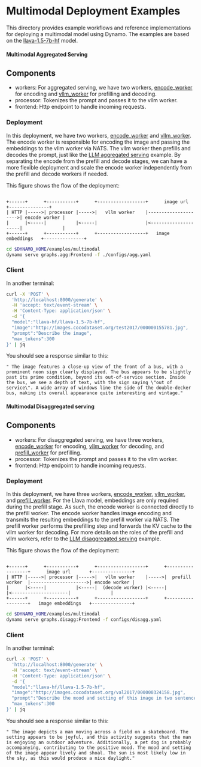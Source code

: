 <!--
SPDX-FileCopyrightText: Copyright (c) 2025 NVIDIA CORPORATION & AFFILIATES. All rights reserved.
SPDX-License-Identifier: Apache-2.0

Licensed under the Apache License, Version 2.0 (the "License");
you may not use this file except in compliance with the License.
You may obtain a copy of the License at

http://www.apache.org/licenses/LICENSE-2.0

Unless required by applicable law or agreed to in writing, software
distributed under the License is distributed on an "AS IS" BASIS,
WITHOUT WARRANTIES OR CONDITIONS OF ANY KIND, either express or implied.
See the License for the specific language governing permissions and
limitations under the License.
-->

# Multimodal Deployment Examples

This directory provides example workflows and reference implementations for deploying a multimodal model using Dynamo.
The examples are based on the [llava-1.5-7b-hf](https://huggingface.co/llava-hf/llava-1.5-7b-hf) model.

#### Multimodal Aggregated Serving

## Components

- workers: For aggregated serving, we have two workers, [encode_worker](components/encode_worker.py) for encoding and [vllm_worker](components/worker.py) for prefilling and decoding.
- processor: Tokenizes the prompt and passes it to the vllm worker.
- frontend: Http endpoint to handle incoming requests.

### Deployment

In this deployment, we have two workers, [encode_worker](components/encode_worker.py) and [vllm_worker](components/worker.py).
The encode worker is responsible for encoding the image and passing the embeddings to the vllm worker via NATS.
The vllm worker then prefills and decodes the prompt, just like the [LLM aggregated serving](../llm/README.md) example.
By separating the encode from the prefill and decode stages, we can have a more flexible deployment and scale the
encode worker independently from the prefill and decode workers if needed.

This figure shows the flow of the deployment:
```

+------+      +-----------+      +------------------+      image url       +---------------+
| HTTP |----->| processor |----->|   vllm worker    |--------------------->| encode worker |
|      |<-----|           |<-----|                  |<---------------------|               |
+------+      +-----------+      +------------------+   image embeddings   +---------------+

```

```bash
cd $DYNAMO_HOME/examples/multimodal
dynamo serve graphs.agg:Frontend -f ./configs/agg.yaml
```

### Client

In another terminal:
```bash
curl -X 'POST' \
  'http://localhost:8000/generate' \
  -H 'accept: text/event-stream' \
  -H 'Content-Type: application/json' \
  -d '{
  "model":"llava-hf/llava-1.5-7b-hf",
  "image":"http://images.cocodataset.org/test2017/000000155781.jpg",
  "prompt":"Describe the image",
  "max_tokens":300
}' | jq
```

You should see a response similar to this:
```
" The image features a close-up view of the front of a bus, with a prominent neon sign clearly displayed. The bus appears to be slightly past its prime condition, beyond its out-of-service section. Inside the bus, we see a depth of text, with the sign saying \"out of service\". A wide array of windows line the side of the double-decker bus, making its overall appearance quite interesting and vintage."
```

#### Multimodal Disaggregated serving

## Components

- workers: For disaggregated serving, we have three workers, [encode_worker](components/encode_worker.py) for encoding, [vllm_worker](components/worker.py) for decoding, and [prefill_worker](components/prefill_worker.py) for prefilling.
- processor: Tokenizes the prompt and passes it to the vllm worker.
- frontend: Http endpoint to handle incoming requests.

### Deployment

In this deployment, we have three workers, [encode_worker](components/encode_worker.py), [vllm_worker](components/worker.py), and [prefill_worker](components/prefill_worker.py).
For the Llava model, embeddings are only required during the prefill stage. As such, the encode worker is connected directly to the prefill worker.
The encode worker handles image encoding and transmits the resulting embeddings to the prefill worker via NATS.
The prefill worker performs the prefilling step and forwards the KV cache to the vllm worker for decoding.
For more details on the roles of the prefill and vllm workers, refer to the [LLM disaggregated serving](../llm/README.md) example.

This figure shows the flow of the deployment:
```

+------+      +-----------+      +------------------+      +------------------+      image url       +---------------+
| HTTP |----->| processor |----->|   vllm worker    |----->|  prefill worker  |--------------------->| encode worker |
|      |<-----|           |<-----|  (decode worker) |<-----|                  |<---------------------|               |
+------+      +-----------+      +------------------+      +------------------+   image embeddings   +---------------+

```


```bash
cd $DYNAMO_HOME/examples/multimodal
dynamo serve graphs.disagg:Frontend -f configs/disagg.yaml
```

### Client

In another terminal:
```bash
curl -X 'POST' \
  'http://localhost:8000/generate' \
  -H 'accept: text/event-stream' \
  -H 'Content-Type: application/json' \
  -d '{
  "model":"llava-hf/llava-1.5-7b-hf",
  "image":"http://images.cocodataset.org/val2017/000000324158.jpg",
  "prompt":"Describe the mood and setting of this image in two sentences. What time of day do you think it is?",
  "max_tokens":300
}' | jq
```

You should see a response similar to this:
```
" The image depicts a man moving across a field on a skateboard. The setting appears to be joyful, and this activity suggests that the man is enjoying an outdoor adventure. Additionally, a pet dog is probably accompanying, contributing to the positive mood. The mood and setting of the image appear lively and shoal. The sun is most likely low in the sky, as this would produce a nice daylight."
```
